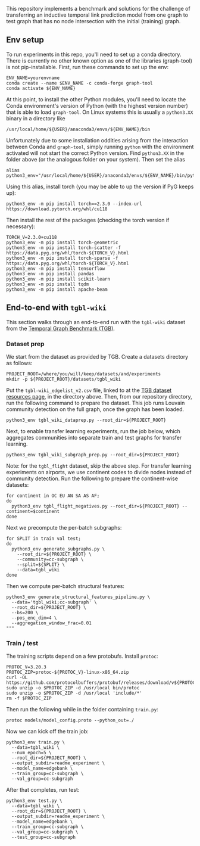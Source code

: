 This repository implements a benchmark and solutions for the challenge of
transferring an inductive temporal link prediction model from one graph to
test graph that has no node intersection with the initial (training) graph.

## Env setup

To run experiments in this repo, you'll need to set up a conda directory. There
is currently no other known option as one of the libraries (graph-tool) is not
pip-installable. First, run these commands to set up the env:

```
ENV_NAME=yourenvname
conda create --name $ENV_NAME -c conda-forge graph-tool
conda activate ${ENV_NAME}
```

At this point, to install the other Python modules, you'll need to locate the
Conda environment's version of Python (with the highest version number) that is
able to load `graph-tool`. On Linux systems this is usually a `python3.XX` binary
in a directory like

```
/usr/local/home/${USER}/anaconda3/envs/${ENV_NAME}/bin
```

Unfortunately due to some installation oddities arising from the interaction
between Conda and `graph-tool`, simply running `python` with the environment
activated will not start the correct Python version. Find `python3.XX` in the
folder above (or the analogous folder on your system). Then set the alias

```
alias python3_env="/usr/local/home/${USER}/anaconda3/envs/${ENV_NAME}/bin/python3.XX"
```

Using this alias, install torch (you may be able to up the version if PyG keeps up):

```
python3_env -m pip install torch==2.3.0 --index-url https://download.pytorch.org/whl/cu118
```

Then install the rest of the packages (checking the torch version if necessary):

```
TORCH_V=2.3.0+cu118
python3_env -m pip install torch-geometric
python3_env -m pip install torch-scatter -f https://data.pyg.org/whl/torch-${TORCH_V}.html
python3_env -m pip install torch-sparse -f https://data.pyg.org/whl/torch-${TORCH_V}.html
python3_env -m pip install tensorflow
python3_env -m pip install pandas
python3_env -m pip install scikit-learn
python3_env -m pip install tqdm
python3_env -m pip install apache-beam
```

## End-to-end with `tgbl-wiki`
This section walks through an end-to-end run with the `tgbl-wiki` dataset from
the [Temporal Graph Benchmark (TGB)](https://tgb.complexdatalab.com/).


### Dataset prep
We start from the dataset as provided by TGB. Create a datasets directory as
follows:

```
PROJECT_ROOT=/where/you/will/keep/datasets/and/experiments
mkdir -p ${PROJECT_ROOT}/datasets/tgbl_wiki
```

Put the `tgbl-wiki_edgelist_v2.csv` file, linked to at the
[TGB dataset resources page](https://github.com/shenyangHuang/TGB/blob/main/tgb/utils/info.py),
in the directory above. Then, from our repository directory, run the following
command to prepare the dataset. This job runs Louvain community detection on
the full graph, once the graph has been loaded.

```
python3_env tgbl_wiki_dataprep.py --root_dir=${PROJECT_ROOT}
```

Next, to enable transfer learning experiments, run the job below, which aggregates
communities into separate train and test graphs for transfer learning.

```
python3_env tgbl_wiki_subgraph_prep.py --root_dir=${PROJECT_ROOT}
```

Note: for the `tgbl_flight` dataset, skip the above step. For transfer learning
experiments on airports, we use continent codes to divide nodes instead of
community detection. Run the following to prepare the continent-wise datasets:

```
for continent in OC EU AN SA AS AF;
do
  python3_env tgbl_flight_negatives.py --root_dir=${PROJECT_ROOT} --continent=$continent
done
```

Next we precompute the per-batch subgraphs:

```
for SPLIT in train val test;
do
  python3_env generate_subgraphs.py \
    --root_dir=${PROJECT_ROOT} \
    --community=cc-subgraph \
    --split=${SPLIT} \
    --data=tgbl_wiki
done
```

Then we compute per-batch structural features:

```
python3_env generate_structural_features_pipeline.py \
  --data='tgbl_wiki;cc-subgraph' \
  --root_dir=${PROJECT_ROOT} \
  --bs=200 \
  --pos_enc_dim=4 \
  --aggregation_window_frac=0.01
"""
```

### Train / test
The training scripts depend on a few protobufs. Install `protoc`:

```
PROTOC_V=3.20.3
PROTOC_ZIP=protoc-${PROTOC_V}-linux-x86_64.zip
curl -OL https://github.com/protocolbuffers/protobuf/releases/download/v${PROTOC_V}/${PROTOC_ZIP}
sudo unzip -o $PROTOC_ZIP -d /usr/local bin/protoc
sudo unzip -o $PROTOC_ZIP -d /usr/local 'include/*'
rm -f $PROTOC_ZIP
```

Then run the following while in the folder containing `train.py`:

```
protoc models/model_config.proto --python_out=./
```

Now we can kick off the train job:

```
python3_env train.py \
  --data=tgbl_wiki \
  --num_epoch=5 \
  --root_dir=${PROJECT_ROOT} \
  --output_subdir=readme_experiment \
  --model_name=edgebank \
  --train_group=cc-subgraph \
  --val_group=cc-subgraph
```

After that completes, run test:

```
python3_env test.py \
  --data=tgbl_wiki \
  --root_dir=${PROJECT_ROOT} \
  --output_subdir=readme_experiment \
  --model_name=edgebank \
  --train_group=cc-subgraph \
  --val_group=cc-subgraph \
  --test_group=cc-subgraph
```

